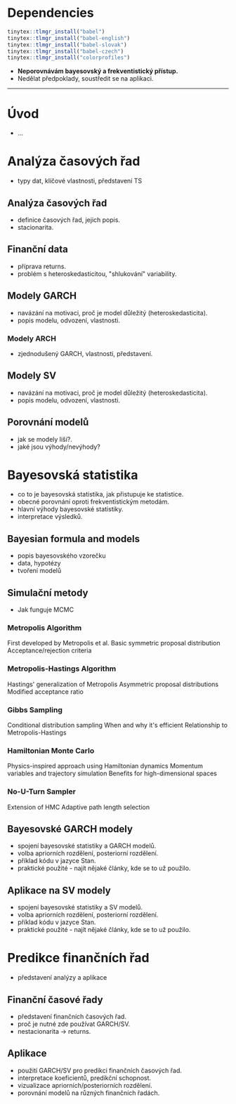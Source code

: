 # Dependencies

```r
tinytex::tlmgr_install("babel")
tinytex::tlmgr_install("babel-english")
tinytex::tlmgr_install("babel-slovak")
tinytex::tlmgr_install("babel-czech")
tinytex::tlmgr_install("colorprofiles")
```

- **Neporovnávám bayesovský a frekventistický přístup.**
- Nedělat předpoklady, soustředit se na aplikaci.

---

# Úvod

- ...

# Analýza časových řad

- typy dat, klíčové vlastnosti, představení TS

## Analýza časových řad

- definice časových řad, jejich popis.
- stacionarita.

## Finanční data

- příprava returns.
- problém s heteroskedasticitou, "shlukování" variability.

## Modely GARCH

- navázání na motivaci, proč je model důležitý (heteroskedasticita).
- popis modelu, odvození, vlastnosti.

### Modely ARCH

- zjednodušený GARCH, vlastnosti, představení.

## Modely SV

- navázání na motivaci, proč je model důležitý (heteroskedasticita).
- popis modelu, odvození, vlastnosti.

## Porovnání modelů

- jak se modely liší?.
- jaké jsou výhody/nevýhody?

# Bayesovská statistika

- co to je bayesovská statistika, jak přistupuje ke statistice.
- obecné porovnání oproti frekventistickým metodám.
- hlavní výhody bayesovské statistiky.
- interpretace výsledků.

## Bayesian formula and models

- popis bayesovského vzorečku
- data, hypotézy
- tvoření modelů

## Simulační metody

- Jak funguje MCMC

### Metropolis Algorithm

First developed by Metropolis et al.
Basic symmetric proposal distribution
Acceptance/rejection criteria

### Metropolis-Hastings Algorithm

Hastings' generalization of Metropolis
Asymmetric proposal distributions
Modified acceptance ratio

### Gibbs Sampling

Conditional distribution sampling
When and why it's efficient
Relationship to Metropolis-Hastings

### Hamiltonian Monte Carlo

Physics-inspired approach using Hamiltonian dynamics
Momentum variables and trajectory simulation
Benefits for high-dimensional spaces

### No-U-Turn Sampler

Extension of HMC
Adaptive path length selection

## Bayesovské GARCH modely

- spojení bayesovské statistiky a GARCH modelů.
- volba apriorních rozdělení, posteriorní rozdělení.
- příklad kódu v jazyce Stan.
- praktické použité - najít nějaké články, kde se to už použilo.

## Aplikace na SV modely

- spojení bayesovské statistiky a SV modelů.
- volba apriorních rozdělení, posteriorní rozdělení.
- příklad kódu v jazyce Stan.
- praktické použité - najít nějaké články, kde se to už použilo.

# Predikce finančních řad

- představení analýzy a aplikace

## Finanční časové řady

- představení finančních časových řad.
- proč je nutné zde používat GARCH/SV.
- nestacionarita -> returns.

## Aplikace

- použití GARCH/SV pro predikci finančních časových řad.
- interpretace koeficientů, predikční schopnost.
- vizualizace apriorních/posteriorních rozdělení.
- porovnání modelů na různých finančních řadách.

